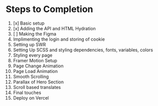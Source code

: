 # Steps to Completion

1. [x] Basic setup 
2. [x] Adding the API and HTML Hydration
3. [ ] Making the Figma
4. Implimenting the login and storing of cookie
5. Setting up SWR
6. Setting Up SCSS and styling dependencies, fonts, variables, colors
7. Styling every page 
8. Framer Motion Setup
9. Page Change Animation
10. Page Load Animation
11. Smooth Scrolling
12. Parallax of Hero Section
13. Scroll based translates
14. Final touches
15. Deploy on Vercel